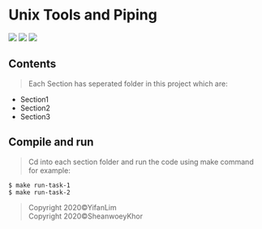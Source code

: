 # Unix Tools and Piping
<a><img src="https://img.icons8.com/color/100/000000/linux.png"/>
<img src="https://img.icons8.com/color/100/000000/mac-logo.png"/>
<img src="https://img.icons8.com/color/100/000000/windows8.png"/></a>



## Contents
>Each Section has seperated folder in this project which are:
- Section1
- Section2
- Section3

## Compile and run
> Cd into each section folder and run the code using make command for example:
```shell
$ make run-task-1
$ make run-task-2
```


> Copyright 2020©YifanLim<br>
> Copyright 2020©SheanwoeyKhor
